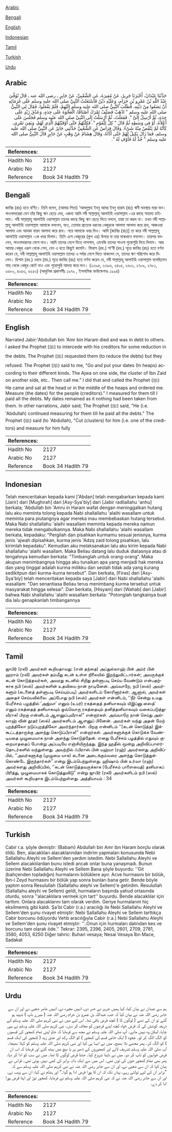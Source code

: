 [Arabic](#arabic)

[Bengali](#bengali)

[English](#english)

[Indonesian](#indonesian)

[Tamil](#tamil)

[Turkish](#turkish)

[Urdu](#urdu)

## Arabic


<div dir="rtl" lang="ar" style={{fontSize:'larger',backgroundColor:'#f8f9fa',padding:20}}>
حَدَّثَنَا عَبْدَانُ، أَخْبَرَنَا جَرِيرٌ، عَنْ مُغِيرَةَ، عَنِ الشَّعْبِيِّ، عَنْ جَابِرٍ ـ رضى الله عنه ـ قَالَ تُوُفِّيَ عَبْدُ اللَّهِ بْنُ عَمْرِو بْنِ حَرَامٍ، وَعَلَيْهِ دَيْنٌ فَاسْتَعَنْتُ النَّبِيَّ صلى الله عليه وسلم عَلَى غُرَمَائِهِ أَنْ يَضَعُوا مِنْ دَيْنِهِ، فَطَلَبَ النَّبِيُّ صلى الله عليه وسلم إِلَيْهِمْ، فَلَمْ يَفْعَلُوا، فَقَالَ لِي النَّبِيُّ صلى الله عليه وسلم ‏"‏ اذْهَبْ فَصَنِّفْ تَمْرَكَ أَصْنَافًا، الْعَجْوَةَ عَلَى حِدَةٍ، وَعَذْقَ زَيْدٍ عَلَى حِدَةٍ، ثُمَّ أَرْسِلْ إِلَىَّ ‏"‏‏.‏ فَفَعَلْتُ، ثُمَّ أَرْسَلْتُ إِلَى النَّبِيِّ صلى الله عليه وسلم فَجَلَسَ عَلَى أَعْلاَهُ، أَوْ فِي وَسَطِهِ ثُمَّ قَالَ ‏"‏ كِلْ لِلْقَوْمِ ‏"‏‏.‏ فَكِلْتُهُمْ حَتَّى أَوْفَيْتُهُمُ الَّذِي لَهُمْ، وَبَقِيَ تَمْرِي، كَأَنَّهُ لَمْ يَنْقُصْ مِنْهُ شَىْءٌ‏.‏ وَقَالَ فِرَاسٌ عَنِ الشَّعْبِيِّ حَدَّثَنِي جَابِرٌ عَنِ النَّبِيِّ صلى الله عليه وسلم، فَمَا زَالَ يَكِيلُ لَهُمْ حَتَّى أَدَّاهُ، وَقَالَ هِشَامٌ عَنْ وَهْبٍ عَنْ جَابِرٍ قَالَ النَّبِيُّ صلى الله عليه وسلم ‏"‏ جُذَّ لَهُ فَأَوْفِ لَهُ ‏"‏‏.‏
</div>
<div style={{backgroundColor:'#f8f9fa',padding:20, marginBottom: 10}}><table> <thead> <tr> <th>References:</th> <th></th> </tr> </thead> <tbody><tr><td>Hadith No</td><td>2127</td></tr><tr><td>Arabic No</td><td>2127</td></tr><tr><td>Reference</td><td>Book 34 Hadith 79</td></tr></tbody></table></div>

## Bengali


<div dir="ltr" lang="bn" style={{fontSize:'larger',backgroundColor:'#f8f9fa',padding:20}}>
জাবির (রাঃ) হতে বর্ণিত। তিনি বলেন, (আমার পিতা) ‘আবদুল্লাহ ইবনু আমর ইবনু হারাম (রাঃ) ঋণী অবস্থায় মারা যান। পাওনাদারেরা যেন তাঁর কিছু ঋণ ছেড়ে দেয়, এজন্য আমি নবী সাল্লাল্লাহু আলাইহি ওয়াসাল্লাম -এর কাছে সাহায্য চাইলাম। নবী সাল্লাল্লাহু আলাইহি ওয়াসাল্লাম তাদের কাছে কিছু ঋণ ছেড়ে দিতে বললে, তারা তা করল না। তখন নবী সাল্লাল্লাহু আলাইহি ওয়াসাল্লাম আমাকে বললেন, যাও, তোমার প্রত্যেক ধরনের খেজুরকে আলাদা আলাদা করে রাখ, আজওয়া আলাদা এবং আযকা যায়দ আলাদা করে রাখ। পরে আমাকে খবর দিও। আমি [জাবির (রাঃ)] তা করে নবী সাল্লাল্লাহু আলাইহি ওয়াসাল্লাম -কে খবর দিলাম। তিনি এসে খেজুরের (স্তুপ এর) উপরে বা তার মাঝখানে বসলেন। তারপর বললেন, পাওনাদারদের মেপে দাও। আমি তাদের মেপে দিতে লাগলাম, এমনকি তাদের পাওনা পুরোপুরি দিয়ে দিলাম। আর আমার খেজুর এরূপ থেকে গেল, যেন এ হতে কিছুই কমেনি। ফিরাস (রহ.) শা‘বী (রহ.) সূত্রে জাবির (রাঃ) হতে বর্ণনা করেন যে, নবী সাল্লাল্লাহু আলাইহি ওয়াসাল্লাম তাদের এ পর্যন্ত মেপে দিতে থাকলেন যে, তাদের ঋণ পরিশোধ করে দিলেন। হিশাম (রহ.) ওহাব (রহ.) সূত্রে জাবির (রাঃ) হতে বর্ণনা করেন যে, নবী সাল্লাল্লাহু আলাইহি ওয়াসাল্লাম বলেছিলেন গাছ থেকে খেজুর কেটে নাও এবং পুরোপুরি আদায় করে দাও। (২৩৯৫, ২৩৯৬, ২৪০৫, ২৬০১, ২৭০৯, ২৭৮১, ৩৫৮০, ৪০৫৩, ৬২৫০) (আধুনিক প্রকাশনীঃ ১৯৭৯ , ইসলামিক ফাউন্ডেশনঃ ১৯৯৪)
</div>
<div style={{backgroundColor:'#f8f9fa',padding:20, marginBottom: 10}}><table> <thead> <tr> <th>References:</th> <th></th> </tr> </thead> <tbody><tr><td>Hadith No</td><td>2127</td></tr><tr><td>Arabic No</td><td>2127</td></tr><tr><td>Reference</td><td>Book 34 Hadith 79</td></tr></tbody></table></div>

## English


<div dir="ltr" lang="en" style={{fontSize:'larger',backgroundColor:'#f8f9fa',padding:20}}>
Narrated Jabir:'Abdullah bin 'Amr bin Haram died and was in debt to others. I asked the Prophet (ﷺ) to intercede with his creditors for some reduction in the debts. The Prophet (ﷺ) requested them (to reduce the debts) but they refused. The Prophet (ﷺ) said to me, "Go and put your dates (In heaps) according to their different kinds. The Ajwa on one side, the cluster of Ibn Zaid on another side, etc.. Then call me." I did that and called the Prophet (ﷺ) He came and sat at the head or in the middle of the heaps and ordered me. Measure (the dates) for the people (creditors)." I measured for them till I paid all the debts. My dates remained as it nothing had been taken from them. In other narrations, Jabir said; The Prophet (ﷺ) said, "He (i.e. 'Abdullah) continued measuring for them till he paid all the debts." The Prophet (ﷺ) said (to 'Abdullah), "Cut (clusters) for him (i.e. one of the creditors) and measure for him fully
</div>
<div style={{backgroundColor:'#f8f9fa',padding:20, marginBottom: 10}}><table> <thead> <tr> <th>References:</th> <th></th> </tr> </thead> <tbody><tr><td>Hadith No</td><td>2127</td></tr><tr><td>Arabic No</td><td>2127</td></tr><tr><td>Reference</td><td>Book 34 Hadith 79</td></tr></tbody></table></div>

## Indonesian


<div dir="ltr" lang="id" style={{fontSize:'larger',backgroundColor:'#f8f9fa',padding:20}}>
Telah menceritakan kepada kami ['Abdan] telah mengabarkan kepada kami [Jarir] dari [Mughirah] dari [Asy-Sya'biy] dari [Jabir radliallahu 'anhu] berkata; 'Abdullah bin 'Amru in Haram wafat dengan meninggalkan hutang lalu aku meminta tolong kepada Nabi shallallahu 'alaihi wasallam untuk meminta para piutangnya agar mereka mau membebaskan hutang tersebut. Maka Nabi shallallahu 'alaihi wasallam meminta kepada mereka namun mereka tidak mengabulkannya. Maka Nabi shallallahu 'alaihi wasallam berkata, kepadaku: "Pergilah dan pisahkan kurmamu sesuai jenisnya, kurma jenis 'ajwah dipisahkan, kurma jenis 'Adzq zaid tolong pisahkan, lalu kirimlah kepadaku". Kemudian aku melaksanakan lalu aku kirim kepada Nabi shallallahu 'alaihi wasallam. Maka Beliau datang lalu duduk diatasnya atau di tengahnya kemudian berkata: "Timbanglah untuk orang-orang". Maka akupun menimbangnya hingga aku tunaikan apa yang menjadi hak mereka dan yang tinggal adalah kurma milikku dan seolah tidak ada yang kurang sedikitpun dari kurma-kurna tersebut". Dan berkata, [Firas] dari [Asy-Sya'biy] telah menceritakan kepada saya [Jabir] dari Nabi shallallahu 'alaihi wasallam: "Dan senantiasa Beliau terus menimbang kurma tersebut untuk masyarakat hingga selesai". Dan berkata, [Hisyam] dari [Wahab] dari [Jabir] bahwa Nabi shallallahu 'alaihi wasallam berkata: "Potonglah tangkainya buat dia lalu genapkanlah timbangannya
</div>
<div style={{backgroundColor:'#f8f9fa',padding:20, marginBottom: 10}}><table> <thead> <tr> <th>References:</th> <th></th> </tr> </thead> <tbody><tr><td>Hadith No</td><td>2127</td></tr><tr><td>Arabic No</td><td>2127</td></tr><tr><td>Reference</td><td>Book 34 Hadith 79</td></tr></tbody></table></div>

## Tamil


<div dir="ltr" lang="ta" style={{fontSize:'larger',backgroundColor:'#f8f9fa',padding:20}}>
ஜாபிர் (ரலி) அவர்கள் கூறியதாவது: (என் தந்தை) அப்துல்லாஹ் பின் அம்ர் பின் ஹராம் (ரலி) அவர்கள் தம்மீது கடன் உள்ள நிலையில் இறந்துவிட்டார்கள்; அவருக்குக் கடன் கொடுத்தவர்கள், அவரது கடனில் சிறிது தள்ளுபடி செய்ய வேண்டும் என்பதற்காக நபி (ஸல்) அவர்களின் உதவியை நான் நாடினேன். அவ்வாறே, நபி (ஸல்) அவர்களும் (கடனைத் தள்ளுபடி செய்யும்படி) அவர்களிடம் கோரினார்கள். ஆனால், அவர்கள் அதைச் செய்யவில்லை. அப்போது நபி (ஸல்) அவர்கள் என்னிடம், ‘‘நீர் சென்று உமது பேரீச்சம் பழத்தில் ‘அஜ்வா’ எனும் (உயர்) ரகத்தைத் தனியாகவும் யிஇப்னு ஸைத்’ எனும் ரகத்தைத் தனியாகவும் ஒவ்வொரு ரகத்தையும் தனித்தனியாகவும் வகைப்படுத்துவீராக! பிறகு என்னிடம் ஆளனுப்புவீராக!” என்றார்கள். அவ்வாறே நான் செய்து அல்லாஹ் வின் தூதர் (ஸல்) அவர்களிடம் ஆளனுப் பினேன். அவர்கள் வந்து அதன் மேற் புறத்திலோ நடுப்புறத்திலோ அமர்ந்தார்கள். பிறகு என்னிடம் ‘‘(கடன் கொடுத்த) இக்கூட்டத்தாருக்கு அளந்து கொடுப்பீராக!” என்றார்கள். அவர்களுக்குக் கொடுக்க வேண்டியதை முழுமையாக நான் அளந்து கொடுத்தேன். எனது பேரீச்சம் பழத்தில் எதுவும் குறையாததைப் போன்று அப்படியே எஞ்சியிருந்தது. இந்த ஹதீஸ் மூன்று அறிவிப்பாளர்தொடர்களில் வந்துள்ளது. அவற்றில் ஃபிராஸ் பின் யஹ்யா (ரஹ்) அவர்களது அறிவிப்பில், ‘‘அவர்களுக்கு (முழுமை யாக) கடனை அடைக்கும்வரை அளந்து கொடுத்துக்கொண்டே இருந்தார்கள்” என்று இடம்பெற்றுள்ளது. ஹிஷாம் பின் உர்வா (ரஹ்) அவர்களது அறிவிப்பில், ‘‘கடன் கொடுத்தவருக்காக (பேரீச்சம் பாளையைத்) தனியாகப் பிரித்து, முழுமையாகக் கொடுத்துவிடு” என்று ஜாபிர் (ரலி) அவர்களிடம் நபி (ஸல்) அவர்கள் கூறியதாக இடம்பெற்றுள்ளது. அத்தியாயம் : 34
</div>
<div style={{backgroundColor:'#f8f9fa',padding:20, marginBottom: 10}}><table> <thead> <tr> <th>References:</th> <th></th> </tr> </thead> <tbody><tr><td>Hadith No</td><td>2127</td></tr><tr><td>Arabic No</td><td>2127</td></tr><tr><td>Reference</td><td>Book 34 Hadith 79</td></tr></tbody></table></div>

## Turkish


<div dir="ltr" lang="tr" style={{fontSize:'larger',backgroundColor:'#f8f9fa',padding:20}}>
Cabir r.a. şöyle demiştir: (Babam) Abdullah bin Amr ibn Haram borçlu olarak öldü. Ben, alacaklıları alacaklarından indirim yapmaları konusunda Nebi Sallallahu Aleyhi ve Sellem'den yardım istedim. Nebi Sallallahu Aleyhi ve Sellem alacaklılardan bunu istedi ancak onlar buna yanaşmadı. Bunun üzerine Nebi Sallallahu Aleyhi ve Sellem Bana şöyle buyurdu: ''Git (bahçenden topladığın) hurmalarını bölüklere ayır. Acve hurmasını bir bölük, İbn-i Zeyd hurmasını bir bölük yap sonra bunları bana getir. Bende böyle yaptım sonra Resulullah (Sallallahu aleyhi ve Sellem)'e getirdim. Resulullah (Sallallahu aleyhi ve Sellem) geldi, hurmaların başında yahud ortasında oturdu, sonra ''alacaklılara vermek için tart'' buyurdu. Bende alacaklılar için tarttım. Onlara alacaklarını tam olarak verdim. Geriye hurmalarım hiç eksilmemiş gibi kaldı. Şa'bi Cabir (r.a.) aracılığı ile Nebi Sallallahu Aleyhi ve Sellem'den şunu rivayet etmiştir: Nebi Sallallahu Aleyhi ve Sellem tarttıkça Cabir borcunu ödüyordu Vehb aracılığıyla Cabir (r.a.) Nebi Sallallahu Aleyhi ve Sellem'den şunu rivayet etmiştir: ''..Onun için hurmaları dalından kes ve borcunu tam olarak öde.'' Tekrar: 2395, 2396, 2405, 2601, 2709, 2781, 3580, 4053, 6250 Diğer tahric: Buhari vesaya; Nesai Vesaya İbn Mace, Sadakat
</div>
<div style={{backgroundColor:'#f8f9fa',padding:20, marginBottom: 10}}><table> <thead> <tr> <th>References:</th> <th></th> </tr> </thead> <tbody><tr><td>Hadith No</td><td>2127</td></tr><tr><td>Arabic No</td><td>2127</td></tr><tr><td>Reference</td><td>Book 34 Hadith 79</td></tr></tbody></table></div>

## Urdu


<div dir="rtl" lang="ur" style={{fontSize:'larger',backgroundColor:'#f8f9fa',padding:20}}>
ہم سے عبدان نے بیان کیا، کہا ہمیں جریر نے خبر دی، انہیں مغیرہ نے، انہیں عامر شعبی نے اور ان سے جابر رضی اللہ عنہ نے بیان کیا کہ جب عبداللہ بن عمرو بن حرام رضی اللہ عنہ ( میرے باپ ) شہید ہو گئے تو ان کے ذمے ( لوگوں کا ) کچھ قرض باقی تھا۔ اس لیے میں نے نبی کریم صلی اللہ علیہ وسلم کے ذریعہ کوشش کی کہ قرض خواہ کچھ اپنے قرضوں کو معاف کر دیں۔ نبی کریم صلی اللہ علیہ وسلم نے یہی چاہا، لیکن وہ نہیں مانے۔ آپ صلی اللہ علیہ وسلم نے مجھ سے فرمایا کہ جاؤ اپنی تمام کھجور کی قسموں کو الگ الگ کر لو۔ عجوہ ( ایک خاص قسم کی کھجور ) کو الگ رکھ اور عذق زید ( کھجور کی ایک قسم ) کو الگ کر۔ پھر مجھے بلا بھیج۔ میں نے ایسا ہی کیا اور نبی کریم صلی اللہ علیہ وسلم کو کہلا بھیجا۔ آپ صلی اللہ علیہ وسلم تشریف لائے اور کھجوروں کے ڈھیر پر یا بیچ میں بیٹھ گئے اور فرمایا کہ اب ان قرض خواہوں کو ناپ کر دو۔ میں نے ناپنا شروع کیا۔ جتنا قرض لوگوں کا تھا۔ میں نے سب کو ادا کر دیا، پھر بھی تمام کھجور جوں کی توں تھی۔ اس میں سے ایک دانہ برابر کی کمی نہیں ہوئی تھی۔ فراس نے بیان کیا کہ ان سے شعبی نے، اور ان سے جابر رضی اللہ عنہ نے نبی کریم صلی اللہ علیہ وسلم سے کہ ”برابر ان کے لیے تولتے رہے، یہاں تک کہ ان کا پورا قرض ادا ہو گیا۔“ اور ہشام نے کہا، ان سے وہب نے، اور ان سے جابر رضی اللہ عنہ نے کہ نبی کریم صلی اللہ علیہ وسلم نے فرمایا، کھجور توڑ اور اپنا قرض پورا ادا کر دے۔
</div>
<div style={{backgroundColor:'#f8f9fa',padding:20, marginBottom: 10}}><table> <thead> <tr> <th>References:</th> <th></th> </tr> </thead> <tbody><tr><td>Hadith No</td><td>2127</td></tr><tr><td>Arabic No</td><td>2127</td></tr><tr><td>Reference</td><td>Book 34 Hadith 79</td></tr></tbody></table></div>
